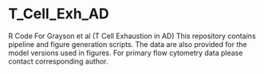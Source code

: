 # T_Cell_Exh_AD
R Code For Grayson et al (T Cell Exhaustion in AD)
This repository contains pipeline and figure generation scripts. The data are also provided for the model versions used in figures. For primary flow cytometry data please contact corresponding author.
